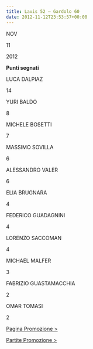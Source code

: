 ```yaml
---
title: Lavis 52 – Gardolo 60
date: 2012-11-12T23:53:57+00:00
---
```

NOV

11

2012

**Punti segnati**

LUCA DALPIAZ

14

YURI BALDO

8

MICHELE BOSETTI

7

MASSIMO SOVILLA

6

ALESSANDRO VALER

6

ELIA BRUGNARA

4

FEDERICO GUADAGNINI

4

LORENZO SACCOMAN

4

MICHAEL MALFER

3

FABRIZIO GUASTAMACCHIA

2

OMAR TOMASI

2

[Pagina Promozione >](http://www.basketgardolo.it/promozione)

[Partite Promozione >](http://www.basketgardolo.it/?tag=promozione&cat=11)